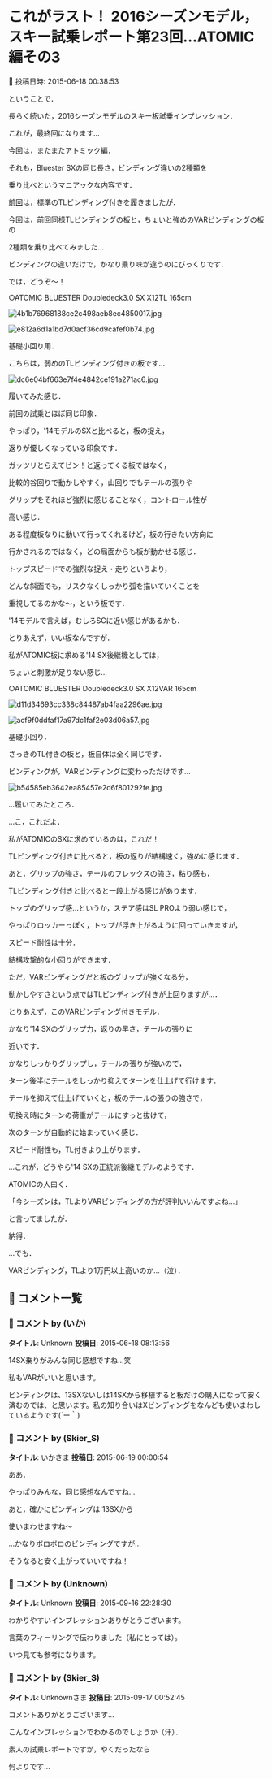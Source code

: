 # これがラスト！ 2016シーズンモデル，スキー試乗レポート第23回…ATOMIC編その3

📅 投稿日時: 2015-06-18 00:38:53

ということで．





長らく続いた，2016シーズンモデルのスキー板試乗インプレッション．


これが，最終回になります…





今回は，またまたアトミック編．


それも，Bluester SXの同じ長さ，ビンディング違いの2種類を


乗り比べというマニアックな内容です．





[前回](ea31a3c0d32a3d5f221a255438204af24.md)は，標準のTLビンディング付きを履きましたが．


今回は，前回同様TLビンディングの板と，ちょいと強めのVARビンディングの板の


2種類を乗り比べてみました…


ビンディングの違いだけで，かなり乗り味が違うのにびっくりです．





では，どうぞ～！


[]()





○ATOMIC BLUESTER Doubledeck3.0 SX X12TL 165cm







![4b1b76968188ce2c498aeb8ec4850017.jpg](images/4b1b76968188ce2c498aeb8ec4850017.jpg)









![e812a6d1a1bd7d0acf36cd9cafef0b74.jpg](images/e812a6d1a1bd7d0acf36cd9cafef0b74.jpg)







基礎小回り用．





こちらは，弱めのTLビンディング付きの板です…




![dc6e04bf663e7f4e4842ce191a271ac6.jpg](images/dc6e04bf663e7f4e4842ce191a271ac6.jpg)







履いてみた感じ．


前回の試乗とほぼ同じ印象．


やっぱり，'14モデルのSXと比べると，板の捉え，


返りが優しくなっている印象です．


ガッツリとらえてビン！と返ってくる板ではなく，


比較的谷回りで動かしやすく，山回りでもテールの張りや


グリップをそれほど強烈に感じることなく，コントロール性が


高い感じ．


ある程度板なりに動いて行ってくれるけど，板の行きたい方向に


行かされるのではなく，どの局面からも板が動かせる感じ．


トップスピードでの強烈な捉え・走りというより，


どんな斜面でも，リスクなくしっかり弧を描いていくことを


重視してるのかな～，という板です．


'14モデルで言えば，むしろSCに近い感じがあるかも．





とりあえず，いい板なんですが．


私がATOMIC板に求める'14 SX後継機としては，


ちょいと刺激が足りない感じ…


[]()





○ATOMIC BLUESTER Doubledeck3.0 SX X12VAR 165cm







![d11d34693cc338c84487ab4faa2296ae.jpg](images/d11d34693cc338c84487ab4faa2296ae.jpg)









![acf9f0ddfaf17a97dc1faf2e03d06a57.jpg](images/acf9f0ddfaf17a97dc1faf2e03d06a57.jpg)







基礎小回り．





さっきのTL付きの板と，板自体は全く同じです．


ビンディングが，VARビンディングに変わっただけです…




![b54585eb3642ea85457e2d6f801292fe.jpg](images/b54585eb3642ea85457e2d6f801292fe.jpg)







…履いてみたところ．





…こ，これだよ．


私がATOMICのSXに求めているのは，これだ！


TLビンディング付きに比べると，板の返りが結構速く，強めに感じます．


あと，グリップの強さ，テールのフレックスの強さ，粘り感も，


TLビンディング付きと比べると一段上がる感じがあります．


トップのグリップ感…というか，ステア感はSL PROより弱い感じで，


やっぱりロッカーっぽく，トップが浮き上がるように回っていきますが，


スピード耐性は十分．


結構攻撃的な小回りができます．





ただ，VARビンディングだと板のグリップが強くなる分，


動かしやすさという点ではTLビンディング付きが上回りますが…．





とりあえず，このVARビンディング付きモデル．


かなり'14 SXのグリップ力，返りの早さ，テールの張りに


近いです．


かなりしっかりグリップし，テールの張りが強いので，


ターン後半にテールをしっかり抑えてターンを仕上げて行けます．


テールを抑えて仕上げていくと，板のテールの張りの強さで，


切換え時にターンの荷重がテールにすっと抜けて，


次のターンが自動的に始まっていく感じ．


スピード耐性も，TL付きより上がります．


…これが，どうやら'14 SXの正統派後継モデルのようです．





ATOMICの人曰く．


「今シーズンは，TLよりVARビンディングの方が評判いいんですよね…」


と言ってましたが．


納得．





…でも．


VARビンディング，TLより1万円以上高いのか…（泣）．

## 💬 コメント一覧

### 💬 コメント by (いか)
**タイトル**: Unknown
**投稿日**: 2015-06-18 08:13:56

14SX乗りがみんな同じ感想ですね…笑

私もVARがいいと思います。



ビンディングは、13SXないしは14SXから移植すると板だけの購入になって安く済むのでは、と思います。私の知り合いはXビンディングをなんども使いまわしているようです(´ー｀)

### 💬 コメント by (Skier_S)
**タイトル**: いかさま
**投稿日**: 2015-06-19 00:00:54

ああ．

やっぱりみんな，同じ感想なんですね…

あと，確かにビンディングは'13SXから

使いまわせますね～

…かなりボロボロのビンディングですが…

そうなると安く上がっていいですね！

### 💬 コメント by (Unknown)
**タイトル**: Unknown
**投稿日**: 2015-09-16 22:28:30

わかりやすいインプレッションありがとうございます。

言葉のフィーリングで伝わりました（私にとっては）。



いつ見ても参考になります。

### 💬 コメント by (Skier_S)
**タイトル**: Unknownさま
**投稿日**: 2015-09-17 00:52:45

コメントありがとうございます…

こんなインプレッションでわかるのでしょうか（汗）．



素人の試乗レポートですが，やくだったなら

何よりです…

